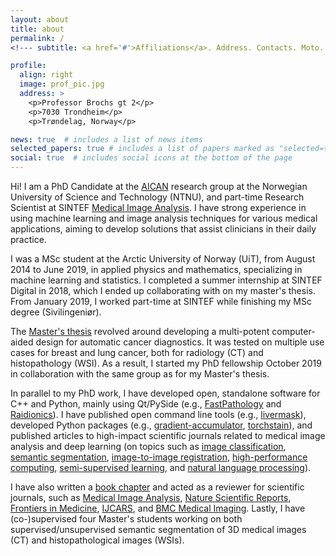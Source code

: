 ```yaml
---
layout: about
title: about
permalink: /
<!--- subtitle: <a href='#'>Affiliations</a>. Address. Contacts. Moto. Etc. --->

profile:
  align: right
  image: prof_pic.jpg
  address: >
    <p>Professor Brochs gt 2</p>
    <p>7030 Trondheim</p>
    <p>Trøndelag, Norway</p>

news: true  # includes a list of news items
selected_papers: true # includes a list of papers marked as "selected={true}"
social: true  # includes social icons at the bottom of the page
---
```


Hi! I am a PhD Candidate at the [AICAN](https://www.ntnu.edu/ikom/aican#/view/about) research group
at the Norwegian University of Science and Technology (NTNU), and part-time Research Scientist at SINTEF 
[Medical Image Analysis](https://www.sintef.no/en/expertise/sintef-technology-and-society/medical-technology/). 
I have strong experience in using machine learning and image analysis techniques for various medical applications,
aiming to develop solutions that assist clinicians in their daily practice.

I was a MSc student at the Arctic University of Norway (UiT), from August 2014 to June 2019,
in applied physics and mathematics, specializing in machine learning and statistics. I completed
a summer internship at SINTEF Digital in 2018, which I ended up collaborating with on my master's
thesis. From January 2019, I worked part-time at SINTEF while finishing my MSc degree
(Sivilingeniør).

The [Master's thesis](https://munin.uit.no/handle/10037/19673?locale-attribute=en) revolved around
developing a multi-potent computer-aided design for automatic cancer diagnostics. It was tested
on multiple use cases for breast and lung cancer, both for radiology (CT) and histopathology (WSI).
As a result, I started my PhD fellowship October 2019 in collaboration with the same group as for
my Master's thesis.

In parallel to my PhD work, I have developed open, standalone software for C++ and Python, mainly
using Qt/PySide (e.g., [FastPathology](https://github.com/AICAN-Research/FAST-Pathology) and
[Raidionics](https://raidionics.github.io/)). I have published open command line tools
(e.g., [livermask](https://github.com/andreped/livermask)), developed Python packages (e.g., [gradient-accumulator](https://pypi.org/project/gradient-accumulator/0.2.2/),
[torchstain](https://github.com/EIDOSLAB/torchstain)),
and published articles to high-impact scientific journals related to medical image analysis and
deep learning (on topics such as
[image classification](https://www.frontiersin.org/articles/10.3389/fmed.2022.971873/full),
[semantic segmentation](https://www.frontiersin.org/articles/10.3389/fradi.2021.711514/full),
[image-to-image registration](https://journals.plos.org/plosone/article?id=10.1371/journal.pone.0282110),
[high-performance computing](https://ieeexplore.ieee.org/document/9399433),
[semi-supervised learning](https://journals.plos.org/plosone/article?id=10.1371/journal.pone.0266147),
and [natural language processing](https://ieeexplore.ieee.org/abstract/document/9669410)).

I have also written a [book chapter](https://link.springer.com/chapter/10.1007/978-3-030-98950-7_21)
and acted as a reviewer for scientific journals, such as 
[Medical Image Analysis](https://www.sciencedirect.com/journal/medical-image-analysis),
[Nature Scientific Reports](https://www.nature.com/srep/),
[Frontiers in Medicine](https://www.frontiersin.org/journals/medicine),
[IJCARS](https://www.springer.com/journal/11548), and
[BMC Medical Imaging](https://bmcmedimaging.biomedcentral.com).
Lastly, I have (co-)supervised four Master's students working on both supervised/unsupervised semantic segmentation of
3D medical images (CT) and histopathological images (WSIs).
